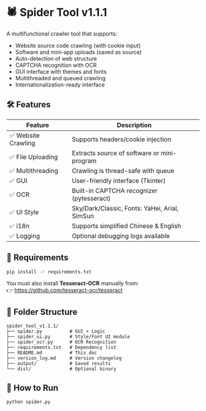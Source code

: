 # 🕷 Spider Tool v1.1.1

A multifunctional crawler tool that supports:
- Website source code crawling (with cookie input)
- Software and mini-app uploads (saved as source)
- Auto-detection of web structure
- CAPTCHA recognition with OCR
- GUI interface with themes and fonts
- Multithreaded and queued crawling
- Internationalization-ready interface

## 🛠 Features

| Feature | Description |
|--------|-------------|
| ✅ Website Crawling | Supports headers/cookie injection |
| ✅ File Uploading | Extracts source of software or mini-program |
| ✅ Multithreading | Crawling is thread-safe with queue |
| ✅ GUI | User-friendly interface (Tkinter) |
| ✅ OCR | Built-in CAPTCHA recognizer (pytesseract) |
| ✅ UI Style | Sky/Dark/Classic, Fonts: YaHei, Arial, SimSun |
| ✅ i18n | Supports simplified Chinese & English |
| ✅ Logging | Optional debugging logs available |

## 🧰 Requirements

```bash
pip install -r requirements.txt
```

You must also install **Tesseract-OCR** manually from:  
👉 https://github.com/tesseract-ocr/tesseract

## 📂 Folder Structure

```
spider_tool_v1.1.1/
├── spider.py          # GUI + Logic
├── spider_ui.py       # Style/Font UI module
├── spider_ocr.py      # OCR Recognition
├── requirements.txt   # Dependency list
├── README.md          # This doc
├── version_log.md     # Version changelog
├── output/            # Saved results
└── dist/              # Optional binary
```

## 🧪 How to Run

```bash
python spider.py
```

